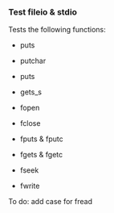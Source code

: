 ### Test fileio & stdio

Tests the following functions:

- puts

- putchar

- puts

- gets_s

- fopen

- fclose

- fputs & fputc

- fgets & fgetc

- fseek

- fwrite

To do: add case for fread
